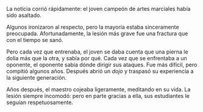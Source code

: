 La noticia corrió rápidamente: el joven campeón de artes marciales había sido asaltado.

Algunos ironizaron al respecto, pero la mayoría estaba sinceramente preocupada. Afortunadamente, la lesión más grave fue una fractura que con el tiempo se sanó.

Pero cada vez que entrenaba, el joven se daba cuenta que una pierna le dolía más que la otra, y sabía por qué. 
Cada vez que se enfrentaba a un oponente, el oponente sabía dónde dirigir sus ataques. Fue más difícil, pero compitió algunos años. 
Después abrió un _dojo_ y traspasó su experiencia a la siguiente generación.

Años después, el maestro cojeaba ligeramente, meditando en su vida. La lesión siempre incomodó: pero en parte gracias a ella, sus estudiantes le seguían respetuosamente.
